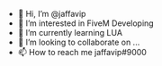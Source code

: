 - 👋 Hi, I’m @jaffavip
- 👀 I’m interested in FiveM Developing
- 🌱 I’m currently learning LUA
- 💞️ I’m looking to collaborate on ...
- 📫 How to reach me jaffavip#9000

<!---
jaffavip/jaffavip is a ✨ special ✨ repository because its `README.md` (this file) appears on your GitHub profile.
You can click the Preview link to take a look at your changes.
--->
